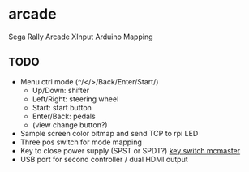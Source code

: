 # arcade
Sega Rally Arcade XInput Arduino Mapping


## TODO
- Menu ctrl mode (^/</>/Back/Enter/Start/)
  - Up/Down: shifter
  - Left/Right: steering wheel
  - Start: start button
  - Enter/Back: pedals
  - (view change button?)
- Sample screen color bitmap and send TCP to rpi LED
- Three pos switch for mode mapping
- Key to close power supply (SPST or SPDT?) [key switch mcmaster]()
- USB port for second controller / dual HDMI output
